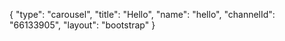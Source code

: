 {
    "type": "carousel",
    "title": "Hello",
    "name": "hello",
    "channelId": "66133905",
    "layout": "bootstrap"
}